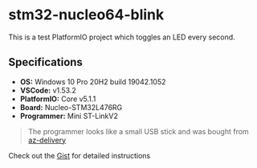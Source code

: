 # stm32-nucleo64-blink

This is a test PlatformIO project which toggles an LED every second.  

## Specifications

- **OS:** Windows 10 Pro 20H2 build 19042.1052
- **VSCode:** v1.53.2
- **PlatformIO:** Core v5.1.1
- **Board:** Nucleo-STM32L476RG
- **Programmer:** Mini ST-LinkV2
> The programmer looks like a small USB stick and was bought from [az-delivery](https://www.az-delivery.de/en/products/st-link-v2-mini-simulator-download-programmer-stm8-6-stm32)

Check out the [Gist](https://gist.github.com/GGn0/c3b8eedce9fe9d6e8b3fc8f4e4be28bb) for detailed instructions

<!-- EOF -->
